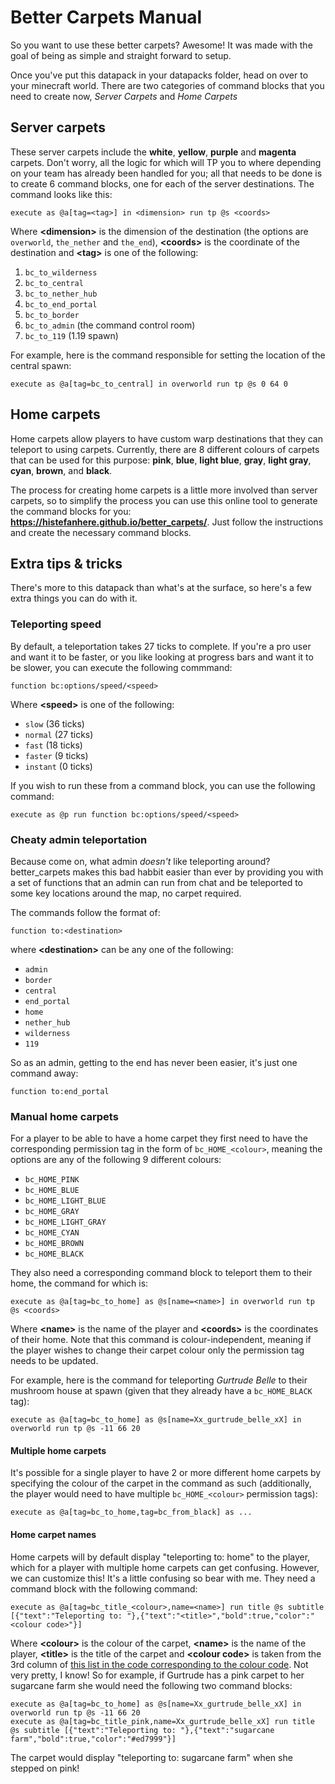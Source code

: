 # Better Carpets Manual

So you want to use these better carpets? Awesome! It was made with the goal of being as simple and straight forward to setup.

Once you've put this datapack in your datapacks folder, head on over to your minecraft world. There are two categories of command blocks that you need to create now, _Server Carpets_ and _Home Carpets_

## Server carpets

These server carpets include the **white**, **yellow**, **purple** and **magenta** carpets. Don't worry, all the logic for which will TP you to where depending on your team has already been handled for you; all that needs to be done is to create 6 command blocks, one for each of the server destinations. The command looks like this:

```mcfunction
execute as @a[tag=<tag>] in <dimension> run tp @s <coords>
```

Where **\<dimension\>** is the dimension of the destination (the options are `overworld`, `the_nether` and `the_end`), **\<coords\>** is the coordinate of the destination and **\<tag\>** is one of the following:
1. `bc_to_wilderness`
2. `bc_to_central`
3. `bc_to_nether_hub`
4. `bc_to_end_portal`
5. `bc_to_border`
6. `bc_to_admin` (the command control room)
7. `bc_to_119` (1.19 spawn)

For example, here is the command responsible for setting the location of the central spawn:

```mcfunction
execute as @a[tag=bc_to_central] in overworld run tp @s 0 64 0
```

## Home carpets

Home carpets allow players to have custom warp destinations that they can teleport to using carpets. Currently, there are 8 different colours of carpets that can be used for this purpose: **pink**, **blue**, **light blue**, **gray**, **light gray**, **cyan**, **brown**, and **black**. 

The process for creating home carpets is a little more involved than server carpets, so to simplify the process you can use this online tool to generate the command blocks for you: **https://histefanhere.github.io/better_carpets/**. Just follow the instructions and create the necessary command blocks.

## Extra tips & tricks

There's more to this datapack than what's at the surface, so here's a few extra things you can do with it.

### Teleporting speed

By default, a teleportation takes 27 ticks to complete. If you're a pro user and want it to be faster, or you like looking at progress bars and want it to be slower, you can execute the following commmand:

```mcfunction
function bc:options/speed/<speed>
```

Where **\<speed\>** is one of the following:
- `slow` (36 ticks)
- `normal` (27 ticks)
- `fast` (18 ticks)
- `faster` (9 ticks)
- `instant` (0 ticks)

If you wish to run these from a command block, you can use the following command:

```mcfunction
execute as @p run function bc:options/speed/<speed>
```

### Cheaty admin teleportation

Because come on, what admin _doesn't_ like teleporting around? better_carpets makes this bad habbit easier than ever by providing you with a set of functions that an admin can run from chat and be teleported to some key locations around the map, no carpet required.

The commands follow the format of:

```mcfunction
function to:<destination>
```

where **\<destination\>** can be any one of the following:

- `admin`
- `border`
- `central`
- `end_portal`
- `home`
- `nether_hub`
- `wilderness`
- `119`

So as an admin, getting to the end has never been easier, it's just one command away:

```mcfunction
function to:end_portal
```

### Manual home carpets

For a player to be able to have a home carpet they first need to have the corresponding permission tag in the form of `bc_HOME_<colour>`, meaning the options are any of the following 9 different colours:
- `bc_HOME_PINK`
- `bc_HOME_BLUE`
- `bc_HOME_LIGHT_BLUE`
- `bc_HOME_GRAY`
- `bc_HOME_LIGHT_GRAY`
- `bc_HOME_CYAN`
- `bc_HOME_BROWN`
- `bc_HOME_BLACK`

They also need a corresponding command block to teleport them to their home, the command for which is:

```mcfunction
execute as @a[tag=bc_to_home] as @s[name=<name>] in overworld run tp @s <coords>
```

Where **\<name\>** is the name of the player and **\<coords\>** is the coordinates of their home. Note that this command is colour-independent, meaning if the player wishes to change their carpet colour only the permission tag needs to be updated.

For example, here is the command for teleporting _Gurtrude Belle_ to their mushroom house at spawn (given that they already have a `bc_HOME_BLACK` tag):

```mcfunction
execute as @a[tag=bc_to_home] as @s[name=Xx_gurtrude_belle_xX] in overworld run tp @s -11 66 20
```

#### Multiple home carpets

It's possible for a single player to have 2 or more different home carpets by specifying the colour of the carpet in the command as such (additionally, the player would need to have multiple `bc_HOME_<colour>` permission tags):

```mcfunction
execute as @a[tag=bc_to_home,tag=bc_from_black] as ...
```

#### Home carpet names

Home carpets will by default display "teleporting to: home" to the player, which for a player with multiple home carpets can get confusing. However, we can customize this! It's a little confusing so bear with me. They need a command block with the following command:

```mcfunction
execute as @a[tag=bc_title_<colour>,name=<name>] run title @s subtitle [{"text":"Teleporting to: "},{"text":"<title>","bold":true,"color":"<colour code>"}]
```

Where **\<colour\>** is the colour of the carpet, **\<name\>** is the name of the player, **\<title\>** is the title of the carpet and **\<colour code\>** is taken from the 3rd column of [this list in the code corresponding to the colour code](https://github.com/histefanhere/better_carpets/blob/main/data/bc/functions/generate_carpets.py#L74-L92). Not very pretty, I know! So for example, if Gurtrude has a pink carpet to her sugarcane farm she would need the following two command blocks:

```mcfunction
execute as @a[tag=bc_to_home] as @s[name=Xx_gurtrude_belle_xX] in overworld run tp @s -11 66 20
execute as @a[tag=bc_title_pink,name=Xx_gurtrude_belle_xX] run title @s subtitle [{"text":"Teleporting to: "},{"text":"sugarcane farm","bold":true,"color":"#ed7999"}]
```

The carpet would display "teleporting to: sugarcane farm" when she stepped on pink!
